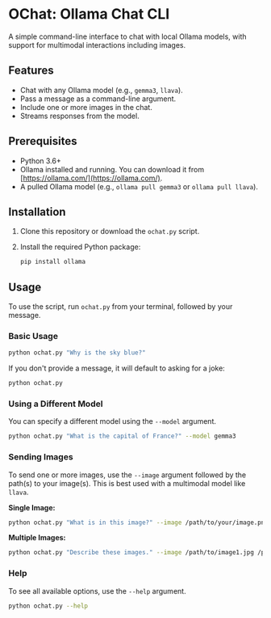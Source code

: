 # OChat: Ollama Chat CLI

A simple command-line interface to chat with local Ollama models, with support for multimodal interactions including images.

## Features

-   Chat with any Ollama model (e.g., `gemma3`, `llava`).
-   Pass a message as a command-line argument.
-   Include one or more images in the chat.
-   Streams responses from the model.

## Prerequisites

-   Python 3.6+
-   Ollama installed and running. You can download it from [https://ollama.com/](https://ollama.com/).
-   A pulled Ollama model (e.g., `ollama pull gemma3` or `ollama pull llava`).

## Installation

1.  Clone this repository or download the `ochat.py` script.
2.  Install the required Python package:

    ```bash
    pip install ollama
    ```

## Usage

To use the script, run `ochat.py` from your terminal, followed by your message.

### Basic Usage

```bash
python ochat.py "Why is the sky blue?"
```

If you don't provide a message, it will default to asking for a joke:

```bash
python ochat.py
```

### Using a Different Model

You can specify a different model using the `--model` argument.

```bash
python ochat.py "What is the capital of France?" --model gemma3
```

### Sending Images

To send one or more images, use the `--image` argument followed by the path(s) to your image(s). This is best used with a multimodal model like `llava`.

**Single Image:**

```bash
python ochat.py "What is in this image?" --image /path/to/your/image.png --model llava
```

**Multiple Images:**

```bash
python ochat.py "Describe these images." --image /path/to/image1.jpg /path/to/image2.png --model llava
```

### Help

To see all available options, use the `--help` argument.

```bash
python ochat.py --help
```
